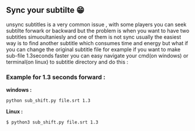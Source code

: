 ## Sync your subtilte 😁

unsync subtitles is a very common issue , with some players you can seek subtilte forwark or backward but the problem is when you want to have two
subtitles simuoultaniesly and one of them is not sync usually the easiest way is to find another subtitle which consumes time and energy
but what if you can change the original subtitle file 
for example if you want to make sub-file 1.3seconds faster you can easy navigate your cmd(on windows) or terminal(on linux) to subtitle directory and
do this :

### Example for 1.3 seconds forward : 


**windows :** 
```
python sub_shift.py file.srt 1.3
```

**Linux :**
```
$ python3 sub_shift.py file.srt 1.3
```
